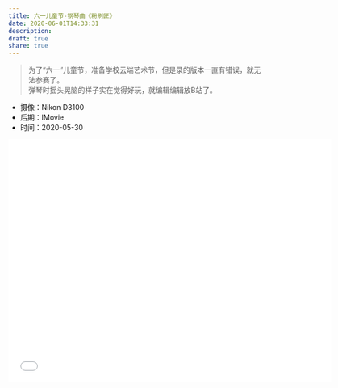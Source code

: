 ```yaml
---
title: 六一儿童节-钢琴曲《粉刷匠》
date: 2020-06-01T14:33:31
description: 
draft: true
share: true
---
```


>为了“六一”儿童节，准备学校云端艺术节，但是录的版本一直有错误，就无法参赛了。<br>
>弹琴时摇头晃脑的样子实在觉得好玩，就编辑编辑放B站了。

<!-- more -->

- 摄像：Nikon D3100
- 后期：IMovie
- 时间：2020-05-30

<iframe src="//player.bilibili.com/player.html?aid=668250879&bvid=BV1Ba4y1e7wP&cid=196858016&page=1" scrolling="no" border="0" frameborder="no" framespacing="0" allowfullscreen="true"width="640px" height="480px"> </iframe>
